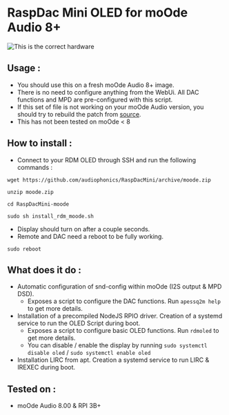 # RaspDac Mini OLED for moOde Audio 8+

![This is the correct hardware](https://www.audiophonics.fr/img/cms/Images/Produits/13K/13300/rdmoled.png)


## Usage : 
- You should use this on a fresh moOde Audio 8+ image.
- There is no need to configure anything from the WebUi. All DAC functions and MPD are pre-configured with this script.
- If this set of file is not working on your moOde Audio version, you should try to rebuild the patch from [source](https://github.com/audiophonics/RaspDacMini/tree/v2.1).
- This has not been tested on moOde < 8

## How to install : 
- Connect to your RDM OLED through SSH and run the following commands : 
```
wget https://github.com/audiophonics/RaspDacMini/archive/moode.zip

unzip moode.zip

cd RaspDacMini-moode

sudo sh install_rdm_moode.sh

```
- Display should turn on after a couple seconds.
- Remote and DAC need a reboot to be fully working.
```
sudo reboot
```

## What does it do : 
- Automatic configuration of snd-config within moOde (I2S output & MPD DSD). 
    - Exposes a script to configure the DAC functions. Run ```apessq2m help``` to get more details.
- Installation of a precompiled NodeJS RPIO driver. Creation of a systemd service to run the OLED Script during boot.
    - Exposes a script to configure basic OLED functions. Run ```rdmoled``` to get more details.
    - You can disable / enable the display by running ```sudo systemctl disable oled```  / ```sudo systemctl enable oled```
- Installation LIRC from apt. Creation a systemd service to run LIRC & IREXEC during boot.

## Tested on  : 
- moOde Audio 8.00 & RPI 3B+

